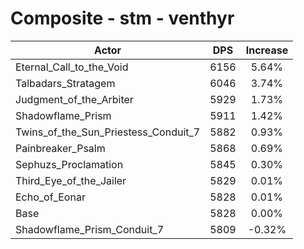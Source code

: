 # Composite - stm - venthyr
| Actor | DPS | Increase |
|---|:---:|:---:|
|Eternal_Call_to_the_Void|6156|5.64%|
|Talbadars_Stratagem|6046|3.74%|
|Judgment_of_the_Arbiter|5929|1.73%|
|Shadowflame_Prism|5911|1.42%|
|Twins_of_the_Sun_Priestess_Conduit_7|5882|0.93%|
|Painbreaker_Psalm|5868|0.69%|
|Sephuzs_Proclamation|5845|0.30%|
|Third_Eye_of_the_Jailer|5829|0.01%|
|Echo_of_Eonar|5828|0.01%|
|Base|5828|0.00%|
|Shadowflame_Prism_Conduit_7|5809|-0.32%|
